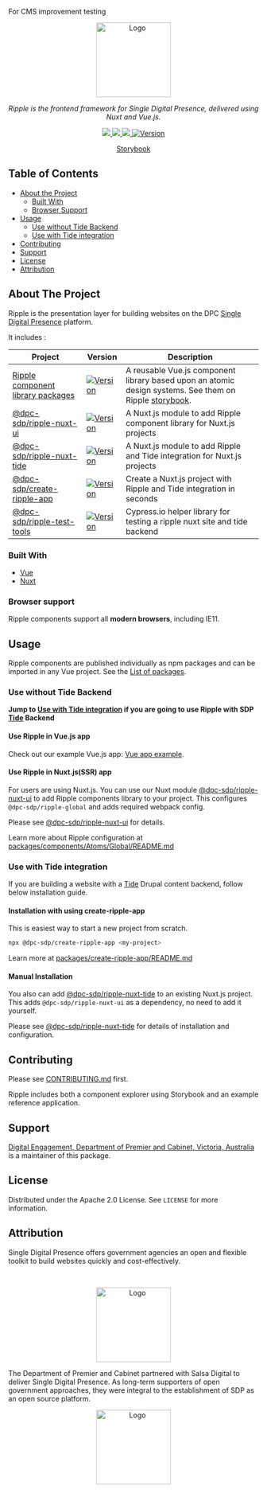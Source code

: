 For CMS improvement testing
<!-- PROJECT LOGO -->
<p align="center">
  <a href="https://github.com/dpc-sdp/ripple">
    <img src="docs/sdp-ripple.png" alt="Logo" height="150">
  </a>
</p>
<p align="center">
  <i>Ripple is the frontend framework for Single Digital Presence, delivered using Nuxt and Vue.js.</i>
</p>
<p align="center">
  <a href="https://circleci.com/gh/dpc-sdp/ripple/tree/master">
    <img src="https://circleci.com/gh/dpc-sdp/ripple/tree/master.svg?style=svg&circle-token=242dc8445ab25fb88fe506609fd7065cd1f78f7c">
  </a>
  <a href="https://vuejs.org">
    <img src="https://img.shields.io/badge/vue.js-2.x-green.svg?style=flat-square">
  </a>
  <a href="https://lernajs.io/">
    <img src="https://img.shields.io/badge/maintained%20with-lerna-cc00ff.svg">
  </a>
  <a href="https://www.npmjs.com/package/@dpc-sdp/ripple-global">
    <img src="https://img.shields.io/npm/v/@dpc-sdp/ripple-global.svg" alt="Version">
  </a>
</p>
<p align="center">
    <!-- <br />
    <a href="https://dpc-sdp.github.io/sdp-docs/ripple/"><strong>Documentation Site »</strong></a>
    <br />
    <br /> -->
    <a href="https://ripple.sdp.vic.gov.au/">Storybook</a>
    <!-- <a href="http://app-ripple-develop.lagoon.vicsdp.amazee.io">Reference Ripple site</a> -->
</p>

## Table of Contents

* [About the Project](#about-the-project)
  * [Built With](#built-with)
  * [Browser Support](#browser-support)
* [Usage](#usage)
  * [Use without Tide Backend](#use-without-tide-backend)
  * [Use with Tide integration](#use-with-tide-integration)
* [Contributing](#contributing)
* [Support](#support)
* [License](#license)
* [Attribution](#attribution)

<!-- ABOUT THE PROJECT -->
## About The Project

Ripple is the presentation layer for building websites on the DPC [Single Digital Presence](https://www.singledigitalpresence.vic.gov.au/) platform.

It includes :

<table>
  <thead>
    <tr>
      <th>Project</th>
      <th>Version</th>
      <th>Description</th>
    </tr>
  </thead>
  <tbody>
    <tr>
      <td>
        <a href="https://github.com/dpc-sdp/ripple/blob/master/RIPPLE_COMPONENTS.md">
          Ripple component library packages
        </a>
      </td>
      <td>
        <a href="https://www.npmjs.com/package/@dpc-sdp/ripple-global">
          <img src="https://img.shields.io/npm/v/@dpc-sdp/ripple-global.svg" alt="Version">
        </a>
      </td>
      <td>
        A reusable Vue.js component library based upon an atomic design systems.
        See them on Ripple <a href="https://ripple.sdp.vic.gov.au/">storybook</a>.
      </td>
    </tr>
    <tr>
      <td>
        <a href="https://github.com/dpc-sdp/ripple/blob/master/packages/ripple-nuxt-ui">
          @dpc-sdp/ripple-nuxt-ui
        </a>
      </td>
      <td>
        <a href="https://www.npmjs.com/package/@dpc-sdp/ripple-nuxt-ui">
          <img src="https://img.shields.io/npm/v/@dpc-sdp/ripple-nuxt-ui.svg" alt="Version">
        </a>
      </td>
      <td>
        A Nuxt.js module to add Ripple component library for Nuxt.js projects
      </td>
    </tr>
    <tr>
      <td>
        <a href="https://github.com/dpc-sdp/ripple/blob/master/packages/ripple-nuxt-tide">
          @dpc-sdp/ripple-nuxt-tide
        </a>
      </td>
      <td>
        <a href="https://www.npmjs.com/package/@dpc-sdp/ripple-nuxt-tide">
          <img src="https://img.shields.io/npm/v/@dpc-sdp/ripple-nuxt-tide.svg" alt="Version">
        </a>
      </td>
      <td>
        A Nuxt.js module to add Ripple and Tide integration for Nuxt.js projects
      </td>
    </tr>
    <tr>
      <td>
        <a href="https://github.com/dpc-sdp/ripple/blob/master/packages/ripple-nuxt-ui">
          @dpc-sdp/create-ripple-app
        </a>
      </td>
      <td>
        <a href="https://www.npmjs.com/package/@dpc-sdp/create-ripple-app">
          <img src="https://img.shields.io/npm/v/@dpc-sdp/create-ripple-app" alt="Version">
        </a>
      </td>
      <td>
        Create a Nuxt.js project with Ripple and Tide integration in seconds
      </td>
    </tr>
    <tr>
      <td>
        <a href="https://github.com/dpc-sdp/ripple/blob/master/packages/ripple-test-tools">
          @dpc-sdp/ripple-test-tools
        </a>
      </td>
      <td>
        <a href="https://www.npmjs.com/package/@dpc-sdp/ripple-test-tools">
          <img src="https://img.shields.io/npm/v/@dpc-sdp/ripple-test-tools" alt="Version">
        </a>
      </td>
      <td>
        Cypress.io helper library for testing a ripple nuxt site and tide backend
      </td>
    </tr>

  </tbody>
</table>

### Built With

* [Vue](https://vuejs.org/)
* [Nuxt](https://nuxtjs.org)

### Browser support

Ripple components support all **modern browsers**, including IE11.

## Usage

Ripple components are published individually as npm packages and can be imported in any Vue project. See the [List of packages](https://github.com/dpc-sdp/ripple/blob/master/RIPPLE_COMPONENTS.md).

### Use without Tide Backend

**Jump to [Use with Tide integration](#use-with-tide-integration) if you are going to use Ripple with SDP [Tide](https://github.com/dpc-sdp/tide) Backend**

#### Use Ripple in Vue.js app

Check out our example Vue.js app: [Vue app example](https://github.com/dpc-sdp/ripple/tree/master/examples/vue-example-app).

#### Use Ripple in Nuxt.js(SSR) app

For users are using Nuxt.js. You can use our Nuxt module [@dpc-sdp/ripple-nuxt-ui](https://www.npmjs.com/package/@dpc-sdp/ripple-nuxt-ui) to add Ripple components library to your project. This configures `@dpc-sdp/ripple-global` and adds required webpack config.

Please see [@dpc-sdp/ripple-nuxt-ui](https://github.com/dpc-sdp/ripple/blob/master/packages/ripple-nuxt-ui/README.md) for details.

Learn more about Ripple configuration at [packages/components/Atoms/Global/README.md](https://github.com/dpc-sdp/ripple/blob/master/packages/components/Atoms/Global/README.md)

### Use with Tide integration

If you are building a website with a [Tide](https://github.com/dpc-sdp/tide) Drupal content backend, follow below installation guide.

#### Installation with using create-ripple-app

This is easiest way to start a new project from scratch.

```bash
npx @dpc-sdp/create-ripple-app <my-project>
```

Learn more at [packages/create-ripple-app/README.md](https://github.com/dpc-sdp/ripple/blob/master/packages/create-ripple-app/README.md)

#### Manual Installation

You also can add [@dpc-sdp/ripple-nuxt-tide](https://www.npmjs.com/package/@dpc-sdp/ripple-nuxt-tide) to an existing Nuxt.js project. This adds `@dpc-sdp/ripple-nuxt-ui` as a dependency, no need to add it yourself.

Please see [@dpc-sdp/ripple-nuxt-tide](https://github.com/dpc-sdp/ripple/blob/master/packages/ripple-nuxt-tide/README.md) for details of installation and configuration.

## Contributing

Please see [CONTRIBUTING.md](CONTRIBUTING.md) first.

Ripple includes both a component explorer using Storybook and an example reference application.

## Support

[Digital Engagement, Department of Premier and Cabinet, Victoria, Australia](https://github.com/dpc-sdp) is a maintainer of this package.

<!-- LICENSE -->
## License

Distributed under the Apache 2.0 License. See `LICENSE` for more information.

## Attribution

Single Digital Presence offers government agencies an open and flexible toolkit to build websites quickly and cost-effectively.

<!-- SDP LOGO -->
<br />
<p align="center">
  <a href="https://github.com/dpc-sdp/ripple">
    <img src="docs/sdp-vicgov.jpg" alt="Logo" height="150">
  </a>
</p>

The Department of Premier and Cabinet partnered with Salsa Digital to deliver Single Digital Presence. As long-term supporters of open government approaches, they were integral to the establishment of SDP as an open source platform.

<p align="center">
  <a href="https://salsadigital.com.au">
    <img src="docs/salsa-logo.png" alt="Logo" height="150">
  </a>
</p>
